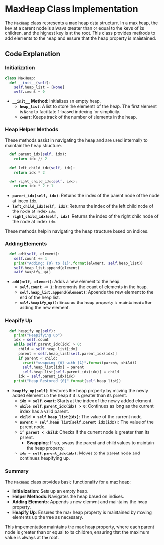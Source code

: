 
# MaxHeap Class Implementation

The `MaxHeap` class represents a max heap data structure. In a max heap, the key at a parent node is always greater than or equal to the keys of its children, and the highest key is at the root. This class provides methods to add elements to the heap and ensure that the heap property is maintained.

## Code Explanation

### Initialization

```python
class MaxHeap:
  def __init__(self):
    self.heap_list = [None]
    self.count = 0
```
- **`__init__` Method**: Initializes an empty heap.
  - **`heap_list`**: A list to store the elements of the heap. The first element is `None` to facilitate 1-based indexing for simplicity.
  - **`count`**: Keeps track of the number of elements in the heap.

### Heap Helper Methods

These methods assist in navigating the heap and are used internally to maintain the heap structure.

```python
  def parent_idx(self, idx):
    return idx // 2

  def left_child_idx(self, idx):
    return idx * 2

  def right_child_idx(self, idx):
    return idx * 2 + 1
```

- **`parent_idx(self, idx)`**: Returns the index of the parent node of the node at index `idx`.
- **`left_child_idx(self, idx)`**: Returns the index of the left child node of the node at index `idx`.
- **`right_child_idx(self, idx)`**: Returns the index of the right child node of the node at index `idx`.

These methods help in navigating the heap structure based on indices.

### Adding Elements

```python
  def add(self, element):
    self.count += 1
    print("Adding: {0} to {1}".format(element, self.heap_list))
    self.heap_list.append(element)
    self.heapify_up()
```

- **`add(self, element)`**: Adds a new element to the heap.
  - **`self.count += 1`**: Increments the count of elements in the heap.
  - **`self.heap_list.append(element)`**: Appends the new element to the end of the heap list.
  - **`self.heapify_up()`**: Ensures the heap property is maintained after adding the new element.

### Heapify Up

```python
  def heapify_up(self):
    print("Heapifying up")
    idx = self.count
    while self.parent_idx(idx) > 0:
      child = self.heap_list[idx]
      parent = self.heap_list[self.parent_idx(idx)]
      if parent < child:
        print("swapping {0} with {1}".format(parent, child))
        self.heap_list[idx] = parent
        self.heap_list[self.parent_idx(idx)] = child
      idx = self.parent_idx(idx)
    print("Heap Restored {0}".format(self.heap_list))
```

- **`heapify_up(self)`**: Restores the heap property by moving the newly added element up the heap if it is greater than its parent.
  - **`idx = self.count`**: Starts at the index of the newly added element.
  - **`while self.parent_idx(idx) > 0`**: Continues as long as the current index has a valid parent.
  - **`child = self.heap_list[idx]`**: The value of the current node.
  - **`parent = self.heap_list[self.parent_idx(idx)]`**: The value of the parent node.
  - **`if parent < child`**: Checks if the current node is greater than its parent.
    - **Swapping**: If so, swaps the parent and child values to maintain the heap property.
  - **`idx = self.parent_idx(idx)`**: Moves to the parent node and continues heapifying up.

### Summary

The `MaxHeap` class provides basic functionality for a max heap:
- **Initialization**: Sets up an empty heap.
- **Helper Methods**: Navigates the heap based on indices.
- **Adding Elements**: Appends a new element and maintains the heap property.
- **Heapify Up**: Ensures the max heap property is maintained by moving elements up the tree as necessary.

This implementation maintains the max heap property, where each parent node is greater than or equal to its children, ensuring that the maximum value is always at the root.
```



